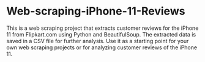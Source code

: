 # Web-scraping-iPhone-11-Reviews
This is a web scraping project that extracts customer reviews for the iPhone 11 from Flipkart.com using Python and BeautifulSoup. The extracted data is saved in a CSV file for further analysis. Use it as a starting point for your own web scraping projects or for analyzing customer reviews of the iPhone 11.
